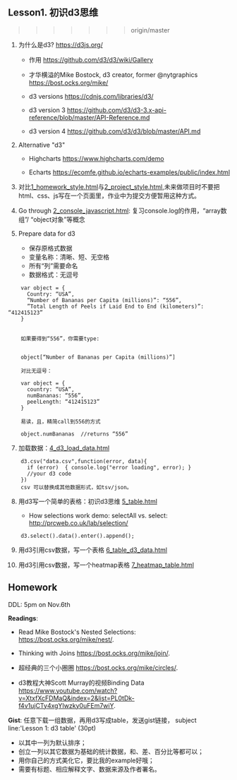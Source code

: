 ## Lesson1. 初识d3思维
>>>>>>> origin/master

1. 为什么是d3? https://d3js.org/

    * 作用 https://github.com/d3/d3/wiki/Gallery

    * 才华横溢的Mike Bostock, d3 creator, former @nytgraphics https://bost.ocks.org/mike/

    * d3 versions https://cdnjs.com/libraries/d3/

    * d3 version 3 https://github.com/d3/d3-3.x-api-reference/blob/master/API-Reference.md

    * d3 version 4 https://github.com/d3/d3/blob/master/API.md

2. Alternative "d3"

    * Highcharts https://www.highcharts.com/demo

    * Echarts https://ecomfe.github.io/echarts-examples/public/index.html

4. 对比[1_homework_style.html](1_homework_style.html)与[2_project_style.html](1_project_style.html),未来做项目时不要把html、css、js写在一个页面里，作业中为提交方便暂用这种方式。

5. Go through [2_console_javascript.html](2_console_javascript.html): 复习console.log的作用，“array数组”/ “object对象”等概念

6. Prepare data for d3

    * 保存原格式数据
    * 变量名称：清晰、短、无空格
    * 所有“列”需要命名
    * 数据格式：无逗号

````
    var object = {
      Country: “USA”,
      “Number of Bananas per Capita (millions)”: “556”,
      ”Total Length of Peels if Laid End to End (kilometers)”: “412415123”
    }


    如果要得到“556”，你需要type:


    object[“Number of Bananas per Capita (millions)”]

    对比无逗号：

    var object = { 
      country: “USA”,
      numBananas: “556”,
      peelLength: “412415123”
    }

    易读，且，精简call到556的方式

    object.numBananas  //returns “556”
````

7. 加载数据：[4_d3_load_data.html](4_d3_load_data.html)
````
    d3.csv("data.csv",function(error, data){
      if (error)  { console.log("error loading", error); }
      //your d3 code
    })
    csv 可以替换成其他数据形式，如tsv/json。
````
  
8. 用d3写一个简单的表格：初识d3思维 [5_table.html](5_table.html)

    * How selections work demo: selectAll vs. select: http://prcweb.co.uk/lab/selection/

````
    d3.select().data().enter().append();
````

9. 用d3引用csv数据，写一个表格 [6_table_d3_data.html](6_table_d3_data.html)

10. 用d3引用csv数据，写一个heatmap表格 [7_heatmap_table.html](7_heatmap_table.html)

## Homework

DDL: 5pm on Nov.6th

**Readings**:

   * Read Mike Bostock's Nested Selections: https://bost.ocks.org/mike/nest/. 

   * Thinking with Joins https://bost.ocks.org/mike/join/.

   * 超经典的三个小圈圈 https://bost.ocks.org/mike/circles/.

   * d3教程大神Scott Murray的视频Binding Data https://www.youtube.com/watch?v=XtxfXcFDMaQ&index=2&list=PL0tDk-f4v1ujCTy4xgYIwzky0uFEm7wiY.


**Gist**: 任意下载一组数据，再用d3写成table，发送gist链接， subject line:'Lesson 1: d3 table'  (30pt)
   * 以其中一列为默认排序；
   * 创立一列以其它数据为基础的统计数据，和、差、百分比等都可以；
   * 用你自己的方式美化它，要比我的example好哦；
   * 需要有标题、相应解释文字、数据来源及作者署名。
